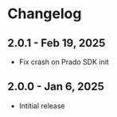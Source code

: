 # Changelog

## 2.0.1 - Feb 19, 2025
* Fix crash on Prado SDK init
  
## 2.0.0 - Jan 6, 2025
* Intitial release 
